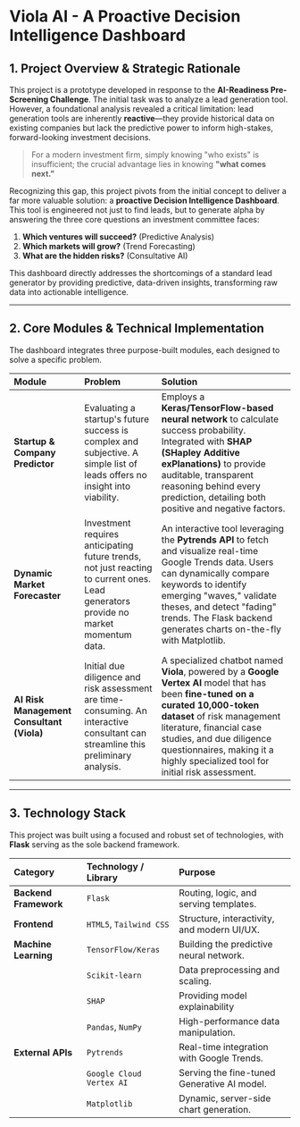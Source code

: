 # Viola AI - A Proactive Decision Intelligence Dashboard

## 1. Project Overview & Strategic Rationale

This project is a prototype developed in response to the **AI-Readiness Pre-Screening Challenge**. The initial task was to analyze a lead generation tool. However, a foundational analysis revealed a critical limitation: lead generation tools are inherently **reactive**—they provide historical data on existing companies but lack the predictive power to inform high-stakes, forward-looking investment decisions.

> For a modern investment firm, simply knowing "who exists" is insufficient; the crucial advantage lies in knowing **"what comes next."**

Recognizing this gap, this project pivots from the initial concept to deliver a far more valuable solution: a **proactive Decision Intelligence Dashboard**. This tool is engineered not just to find leads, but to generate alpha by answering the three core questions an investment committee faces:

1.  **Which ventures will succeed?** (Predictive Analysis)
2.  **Which markets will grow?** (Trend Forecasting)
3.  **What are the hidden risks?** (Consultative AI)

This dashboard directly addresses the shortcomings of a standard lead generator by providing predictive, data-driven insights, transforming raw data into actionable intelligence.

---

## 2. Core Modules & Technical Implementation

The dashboard integrates three purpose-built modules, each designed to solve a specific problem.

| Module | Problem | Solution |
| :--- | :--- | :--- |
| **Startup & Company Predictor** | Evaluating a startup's future success is complex and subjective. A simple list of leads offers no insight into viability. | Employs a **Keras/TensorFlow-based neural network** to calculate success probability. Integrated with **SHAP (SHapley Additive exPlanations)** to provide auditable, transparent reasoning behind every prediction, detailing both positive and negative factors. |
| **Dynamic Market Forecaster** | Investment requires anticipating future trends, not just reacting to current ones. Lead generators provide no market momentum data. | An interactive tool leveraging the **Pytrends API** to fetch and visualize real-time Google Trends data. Users can dynamically compare keywords to identify emerging "waves," validate theses, and detect "fading" trends. The Flask backend generates charts on-the-fly with Matplotlib. |
| **AI Risk Management Consultant (Viola)** | Initial due diligence and risk assessment are time-consuming. An interactive consultant can streamline this preliminary analysis. | A specialized chatbot named **Viola**, powered by a **Google Vertex AI** model that has been **fine-tuned on a curated 10,000-token dataset** of risk management literature, financial case studies, and due diligence questionnaires, making it a highly specialized tool for initial risk assessment. |

---

## 3. Technology Stack

This project was built using a focused and robust set of technologies, with **Flask** serving as the sole backend framework.

| Category | Technology / Library | Purpose |
| :--- | :--- | :--- |
| **Backend Framework** | `Flask` | Routing, logic, and serving templates. |
| **Frontend** | `HTML5`, `Tailwind CSS` | Structure, interactivity, and modern UI/UX. |
| **Machine Learning** | `TensorFlow/Keras` | Building the predictive neural network. |
| | `Scikit-learn` | Data preprocessing and scaling. |
| | `SHAP` | Providing model explainability |
| | `Pandas`, `NumPy` | High-performance data manipulation. |
| **External APIs** | `Pytrends` | Real-time integration with Google Trends. |
| | `Google Cloud Vertex AI` | Serving the fine-tuned Generative AI model. |
| | `Matplotlib` | Dynamic, server-side chart generation. |